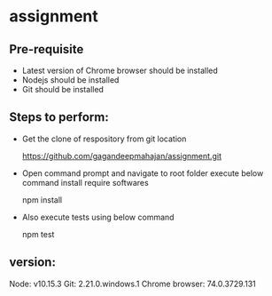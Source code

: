 # assignment

Pre-requisite
---
- Latest version of Chrome browser should be installed
- Nodejs should be installed
- Git should be installed 

Steps to perform:
-----
- Get the clone of respository from git location
 
   https://github.com/gagandeepmahajan/assignment.git

- Open command prompt and navigate to root folder execute below command install require softwares

   npm install

- Also execute tests using below command  

  npm test
  
 version:
 -----
 
 Node: v10.15.3
 Git: 2.21.0.windows.1
 Chrome browser: 74.0.3729.131